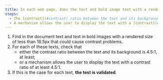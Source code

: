 ```yaml
---
title: In each web page, does the text and bold image text with a rendered size of less than 18.5px meet one of these conditions (excluding special cases)?
steps:
  - The [contrast](#contrast) ratio between the text and its background is at least 4.5:1.
  - A mechanism allows the user to display the text with a [contrast](#contrast) ratio of at least 4.5:1.
---
```


1. Find in the document text and text in bold images with a rendered size of less than 18.5px that could cause contrast problems.
2. For each of these texts, check that
   - either the contrast ratio between the text and its background is 4.5:1, at least;
   - or a mechanism allows the user to display the text with a contrast ratio of at least 4.5:1.
3. If this is the case for each text, **the test is validated**.
